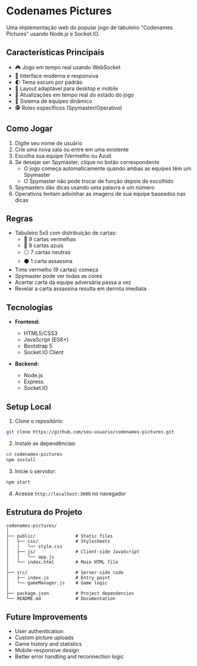 # Codenames Pictures

Uma implementação web do popular jogo de tabuleiro "Codenames Pictures" usando Node.js e Socket.IO.

## Características Principais

- 🎮 Jogo em tempo real usando WebSocket
- 🎨 Interface moderna e responsiva
- 🌓 Tema escuro por padrão
- 📱 Layout adaptável para desktop e mobile
- 🔄 Atualizações em tempo real do estado do jogo
- 👥 Sistema de equipes dinâmico
- 🕵️ Roles específicos (Spymaster/Operativo)

## Como Jogar

1. Digite seu nome de usuário
2. Crie uma nova sala ou entre em uma existente
3. Escolha sua equipe (Vermelho ou Azul)
4. Se desejar ser Spymaster, clique no botão correspondente
   - O jogo começa automaticamente quando ambas as equipes têm um Spymaster
   - O Spymaster não pode trocar de função depois de escolhido
5. Spymasters dão dicas usando uma palavra e um número
6. Operativos tentam adivinhar as imagens de sua equipe baseados nas dicas

## Regras

- Tabuleiro 5x5 com distribuição de cartas:
  - 🔴 9 cartas vermelhas
  - 🔵 8 cartas azuis
  - ⚪ 7 cartas neutras
  - ⚫ 1 carta assassina
- Time vermelho (9 cartas) começa
- Spymaster pode ver todas as cores
- Acertar carta da equipe adversária passa a vez
- Revelar a carta assassina resulta em derrota imediata

## Tecnologias

- **Frontend:**
  - HTML5/CSS3
  - JavaScript (ES6+)
  - Bootstrap 5
  - Socket.IO Client

- **Backend:**
  - Node.js
  - Express
  - Socket.IO

## Setup Local

1. Clone o repositório:
```bash
git clone https://github.com/seu-usuario/codenames-pictures.git
```

2. Instale as dependências:
```bash
cd codenames-pictures
npm install
```

3. Inicie o servidor:
```bash
npm start
```

4. Acesse `http://localhost:3000` no navegador

## Estrutura do Projeto

```
codenames-pictures/
│
├── public/               # Static files
│   ├── css/              # Stylesheets
│   │   └── style.css
│   ├── js/               # Client-side JavaScript
│   │   └── app.js
│   └── index.html        # Main HTML file
│
├── src/                  # Server-side code
│   ├── index.js          # Entry point
│   └── gameManager.js    # Game logic
│
├── package.json          # Project dependencies
└── README.md             # Documentation
```

## Future Improvements

- User authentication
- Custom picture uploads
- Game history and statistics
- Mobile-responsive design
- Better error handling and reconnection logic
